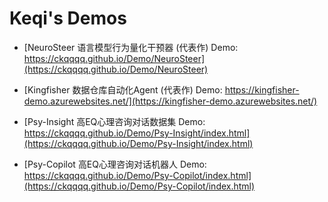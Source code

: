 # Keqi's Demos

- [NeuroSteer 语言模型行为量化干预器 (代表作) Demo: https://ckqqqq.github.io/Demo/NeuroSteer](https://ckqqqq.github.io/Demo/NeuroSteer)    
- [Kingfisher 数据仓库自动化Agent (代表作) Demo: https://kingfisher-demo.azurewebsites.net/](https://kingfisher-demo.azurewebsites.net/)
 
- [Psy-Insight 高EQ心理咨询对话数据集 Demo: https://ckqqqq.github.io/Demo/Psy-Insight/index.html](https://ckqqqq.github.io/Demo/Psy-Insight/index.html)
- [Psy-Copilot 高EQ心理咨询对话机器人 Demo: https://ckqqqq.github.io/Demo/Psy-Copilot/index.html](https://ckqqqq.github.io/Demo/Psy-Copilot/index.html)


